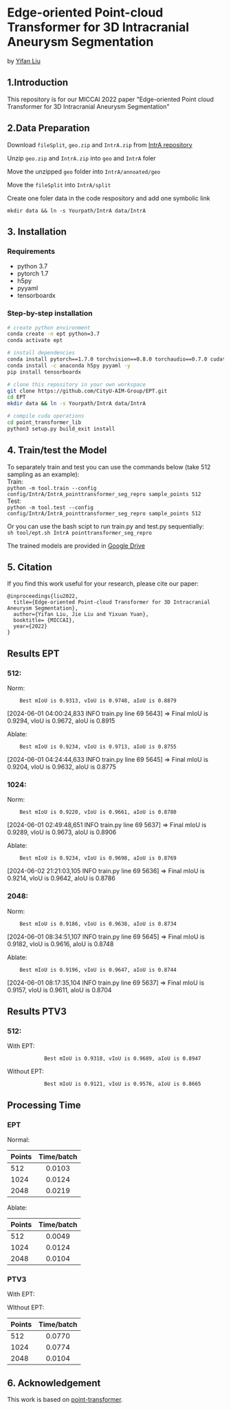 # Edge-oriented Point-cloud Transformer for 3D Intracranial Aneurysm Segmentation
by [Yifan Liu](https://github.com/yifliu3)


## 1.Introduction
This repository is for our MICCAI 2022 paper "Edge-oriented Point cloud Transformer for 3D Intracranial Aneurysm Segmentation"  

## 2.Data Preparation
Download `fileSplit`, `geo.zip` and `IntrA.zip` from [IntrA repository](https://github.com/intra3d2019/IntrA)  

Unzip `geo.zip` and `IntrA.zip` into `geo` and `IntrA` foler  

Move the unzipped `geo` folder into `IntrA/annoated/geo`  

Move the `fileSplit` into `IntrA/split`
  
Create one foler data in the code respository and add one symbolic link  

`mkdir data && ln -s Yourpath/IntrA data/IntrA`

## 3. Installation
### Requirements
- python 3.7
- pytorch 1.7
- h5py
- pyyaml
- tensorboardx

### Step-by-step installation
```bash
# create python environment
conda create -n ept python=3.7
conda activate ept

# install dependencies
conda install pytorch==1.7.0 torchvision==0.8.0 torchaudio==0.7.0 cudatoolkit=10.1 -c pytorch
conda install -c anaconda h5py pyyaml -y
pip install tensorboardx

# clone this repository in your own workspace
git clone https://github.com/CityU-AIM-Group/EPT.git
cd EPT
mkdir data && ln -s Yourpath/IntrA data/IntrA

# compile cuda operations
cd point_transformer_lib
python3 setup.py build_exit install

```

## 4. Train/test the Model 
To separately train and test you can use the commands below (take 512 sampling as an example):  
Train:   
`python -m tool.train --config config/IntrA/IntrA_pointtransformer_seg_repro sample_points 512`  
Test:  
`python -m tool.test --config config/IntrA/IntrA_pointtransformer_seg_repro sample_points 512`  


Or you can use the bash scipt to run train.py and test.py sequentially:  
`sh tool/ept.sh IntrA pointtransformer_seg_repro`  

The trained models are provided in [Google Drive](https://drive.google.com/drive/folders/1wThn1dBmQk36-suSJOq5T8UJq3GPQ6QF?usp=sharing)

## 5. Citation
If you find this work useful for your research, please cite our paper:
```
@inproceedings{liu2022,
  title={Edge-oriented Point-cloud Transformer for 3D Intracranial Aneurysm Segmentation},
  author={Yifan Liu, Jie Liu and Yixuan Yuan},
  booktitle= {MICCAI},
  year={2022}
}
```

## Results EPT

### 512:

Norm:

        Best mIoU is 0.9313, vIoU is 0.9748, aIoU is 0.8879
[2024-06-01 04:00:24,833 INFO train.py line 69 5643] => Final mIoU is 0.9294, vIoU is 0.9672, aIoU is 0.8915

Ablate:

        Best mIoU is 0.9234, vIoU is 0.9713, aIoU is 0.8755
[2024-06-01 04:24:44,633 INFO train.py line 69 5645] => Final mIoU is 0.9204, vIoU is 0.9632, aIoU is 0.8775

### 1024:

Norm:

        Best mIoU is 0.9220, vIoU is 0.9661, aIoU is 0.8780
[2024-06-01 02:49:48,651 INFO train.py line 69 5637] => Final mIoU is 0.9289, vIoU is 0.9673, aIoU is 0.8906

Ablate:

        Best mIoU is 0.9234, vIoU is 0.9698, aIoU is 0.8769
[2024-06-02 21:21:03,105 INFO train.py line 69 5636] => Final mIoU is 0.9214, vIoU is 0.9642, aIoU is 0.8786


### 2048:

Norm:

        Best mIoU is 0.9186, vIoU is 0.9638, aIoU is 0.8734
[2024-06-01 08:34:51,107 INFO train.py line 69 5645] => Final mIoU is 0.9182, vIoU is 0.9616, aIoU is 0.8748

Ablate:

        Best mIoU is 0.9196, vIoU is 0.9647, aIoU is 0.8744
[2024-06-01 08:17:35,104 INFO train.py line 69 5637] => Final mIoU is 0.9157, vIoU is 0.9611, aIoU is 0.8704


## Results PTV3

### 512:

With EPT:

                Best mIoU is 0.9318, vIoU is 0.9689, aIoU is 0.8947

Without EPT:

                Best mIoU is 0.9121, vIoU is 0.9576, aIoU is 0.8665


## Processing Time

### EPT

Normal: 

| Points    | Time/batch |
| -------- | :-------: |
| 512  | 0.0103    |
| 1024 | 0.0124    |
| 2048 | 0.0219   |

Ablate: 

| Points    | Time/batch |
| -------- | :-------: |
| 512  | 0.0049   |
| 1024 | 0.0124    |
| 2048 | 0.0104   |


### PTV3

With EPT: 

WIthout EPT: 

| Points    | Time/batch |
| -------- | :-------: |
| 512  | 0.0770 |
| 1024 | 0.0774  |
| 2048 | 0.0104   |



## 6. Acknowledgement
This work is based on [point-transformer](https://github.com/POSTECH-CVLab/point-transformer).

